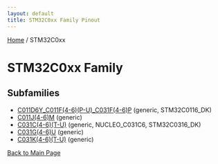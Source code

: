 ```yaml
---
layout: default
title: STM32C0xx Family Pinout
---
```


[Home](../index.md) / STM32C0xx

# STM32C0xx Family

## Subfamilies

- [C011D6Y_C011F(4-6)(P-U)_C031F(4-6)P](C011D6Y_C011F(4-6)(P-U)_C031F(4-6)P/pinout.md) (generic, STM32C0116_DK)
- [C011J(4-6)M](C011J(4-6)M/pinout.md) (generic)
- [C031C(4-6)(T-U)](C031C(4-6)(T-U)/pinout.md) (generic, NUCLEO_C031C6, STM32C0316_DK)
- [C031G(4-6)U](C031G(4-6)U/pinout.md) (generic)
- [C031K(4-6)(T-U)](C031K(4-6)(T-U)/pinout.md) (generic)


[Back to Main Page](../index.md)